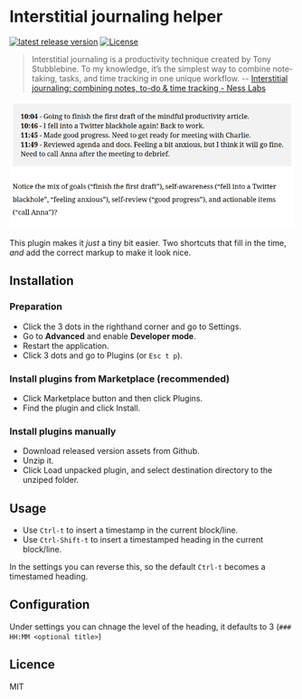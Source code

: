 # Interstitial journaling helper

[![latest release version](https://img.shields.io/github/v/release/QWxleA/logseq-interstitial-heading-plugin)](https://github.com/QWxleA/logseq-interstitial-heading-plugin)
[![License](https://img.shields.io/github/license/QWxleA/logseq-interstitial-heading-plugin?color=blue)](https://github.com/QWxleA/logseq-interstitial-heading-plugin/blob/main/LICENSE)

> Interstitial journaling is a productivity technique created by Tony Stubblebine. To my knowledge, it’s the simplest way to combine note-taking, tasks, and time tracking in one unique workflow. -- [Interstitial journaling: combining notes, to-do & time tracking - Ness Labs](https://nesslabs.com/interstitial-journaling)

![journal](./journal.png)

This plugin makes it *just* a tiny bit easier. Two shortcuts that fill in the time, *and* add the correct markup to make it look nice.

## Installation

### Preparation

- Click the 3 dots in the righthand corner and go to Settings.
- Go to **Advanced** and enable **Developer mode**.
- Restart the application.
- Click 3 dots and go to Plugins (or `Esc t p`).

### Install plugins from Marketplace (recommended) 

- Click Marketplace button and then click Plugins.
- Find the plugin and click Install.

### Install plugins manually

- Download released version assets from Github.
- Unzip it.
- Click Load unpacked plugin, and select destination directory to the unziped folder.

## Usage

- Use `Ctrl-t` to insert a timestamp in the current block/line.
- Use `Ctrl-Shift-t` to insert a timestamped heading in the current block/line.

In the settings you can reverse this, so the default `Ctrl-t` becomes a timestamed heading.

## Configuration

Under settings you can chnage the level of the heading, it defaults to 3 (`### HH:MM <optional title>`)

## Licence

MIT
